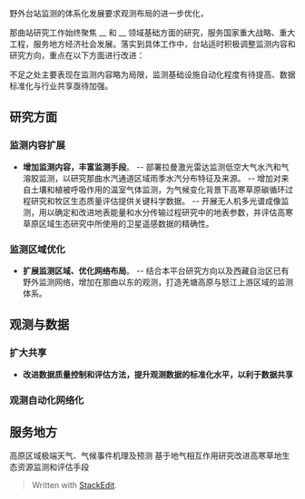 野外台站监测的体系化发展要求观测布局的进一步优化，

那曲站研究工作始终聚焦 __ 和 __ 领域基础方面的研究，服务国家重大战略、重大工程，服务地方经济社会发展。落实到具体工作中，台站适时积极调整监测内容和研究方向，重点在以下方面进行改进：

不足之处主要表现在监测内容略为局限，监测基础设施自动化程度有待提高、数据标准化与行业共享亟待加强。
## 研究方面
### 监测内容扩展
- **增加监测内容，丰富监测手段**。
-- 部署拉曼激光雷达监测低空大气水汽和气溶胶监测，以研究那曲水汽通道区域雨季水汽分布特征及来源。
-- 增加对来自土壤和植被呼吸作用的温室气体监测，为气候变化背景下高寒草原碳循环过程研究和牧区生态质量评估提供关键科学数据。
-- 开展无人机多光谱成像监测，用以确定和改进地表能量和水分传输过程研究中的地表参数，并评估高寒草原区域生态研究中所使用的卫星遥感数据的精确性。
### 监测区域优化
- **扩展监测区域、优化网络布局**。
-- 结合本平台研究方向以及西藏自治区已有野外监测网络，增加在那曲以东的观测，打造羌塘高原与怒江上游区域的监测体系。
## 观测与数据
### 扩大共享
- **改进数据质量控制和评估方法，提升观测数据的标准化水平，以利于数据共享**
### 观测自动化网络化

## 服务地方
高原区域极端天气、气候事件机理及预测
基于地气相互作用研究改进高寒草地生态资源监测和评估手段

> Written with [StackEdit](https://stackedit.io/).
<!--stackedit_data:
eyJoaXN0b3J5IjpbOTM2MzMyMjAyLDEzMTY5ODc4MzIsMTU0Mz
E3ODQ0OSwyMDE1ODY0NDU1LDE2ODM3ODY3MjAsLTE2MzMxMDY0
MjgsLTIzMzcxNzEwOSwtNDI3NDcwMDIwLDM4MTczOTk2MSwtOT
I2NjIzOTU0LDIwODcxMzE2NzcsMjc1MzQ5MDc3LC05Njk2MDAx
NDMsLTM1NTYxMTA1NywtMTE5MTEzMTM1OSwxNzk2NDk1NjM4LD
czMDk5ODExNl19
-->